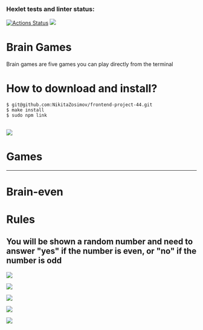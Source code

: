 ### Hexlet tests and linter status:
[![Actions Status](https://github.com/NikitaZosimov/frontend-project-44/workflows/hexlet-check/badge.svg)](https://github.com/NikitaZosimov/frontend-project-44/actions)
<a href="https://codeclimate.com/github/NikitaZosimov/frontend-project-44/maintainability"><img src="https://api.codeclimate.com/v1/badges/22962c9925aa1480b89f/maintainability" /></a>

# **Brain Games**
Brain games are five games you can play directly from the terminal

# **How to download and install?**
```
$ git@github.com:NikitaZosimov/frontend-project-44.git
$ make install
$ sudo npm link
```
<a href="https://asciinema.org/a/b5wrIZRJkO3m9nw7zpiCnelKI" target="_blank"><img src="https://asciinema.org/a/b5wrIZRJkO3m9nw7zpiCnelKI.svg" /></a>
---
# **Games**
---

# **Brain-even**
# Rules
You will be shown a random number and need to answer "yes" if the number is even, or "no" if the number is odd
---
<a href="https://asciinema.org/a/b5BpLarqV8EFkIdB1B1rFYPxJ" target="_blank"><img src="https://asciinema.org/a/b5BpLarqV8EFkIdB1B1rFYPxJ.svg" /></a>

<a href="https://asciinema.org/a/00aOOmkaeHCTVesgw0K5UQTYv" target="_blank"><img src="https://asciinema.org/a/00aOOmkaeHCTVesgw0K5UQTYv.svg" /></a>

<a href="https://asciinema.org/a/w1rBZIbmyrYCoZ7XyUY0vy2zw" target="_blank"><img src="https://asciinema.org/a/w1rBZIbmyrYCoZ7XyUY0vy2zw.svg" /></a>

<a href="https://asciinema.org/a/5HSaiD8m5qiATdlsyCSUxVgF0" target="_blank"><img src="https://asciinema.org/a/5HSaiD8m5qiATdlsyCSUxVgF0.svg" /></a>

<a href="https://asciinema.org/a/YEA6ogppa85I3xqs63Ma3ghZr" target="_blank"><img src="https://asciinema.org/a/YEA6ogppa85I3xqs63Ma3ghZr.svg" /></a>